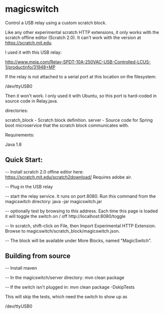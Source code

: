# magicswitch

Control a USB relay using a custom scratch block.

Like any other experimental scratch HTTP extensions, it only works with the scratch offline editor (Scratch 2.0). It can't work with the version at https://scratch.mit.edu.

I used it with this USB relay:

http://www.mpja.com/Relay-SPDT-10A-250VAC-USB-Controlled-LCUS-1/productinfo/31948+MP

If the relay is not attached to a serial port at this location on the filesystem:

/dev/ttyUSB0

Then it won't work. I only used it with Ubuntu, so this port is hard-coded in source code in Relay.java.


directories:

scratch_block - Scratch block definition.
server - Source code for Spring boot microservice that the scratch block communicates with.

Requirements:

Java 1.8

## Quick Start:

-- Install scratch 2.0 offine editor here: https://scratch.mit.edu/scratch2download/
   Requires adobe air.

-- Plug in the USB relay
   
-- start the relay service. It runs on port 8080. Run this command from the magicswitch directory:
   java -jar magicswitch.jar

-- optionally test by browsing to this address. Each time this page is loaded it will toggle the switch on / off
   http://localhost:8080/toggle

-- In scratch, shift-click on File, then Import Experimental HTTP Extension. Browse to magicswitch/scratch_block/magicswitch.json.

-- The block will be available under More Blocks, named "MagicSwitch".

## Building from source

-- Install maven

-- In the magicswitch/server directory:
   mvn clean package

-- If the switch isn't plugged in:
   mvn clean package -DskipTests

   This will skip the tests, which need the switch to show up as

   /dev/ttyUSB0




